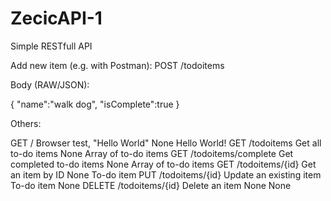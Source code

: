 # ZecicAPI-1
Simple RESTfull API

Add new item (e.g. with Postman):
POST /todoitems

Body (RAW/JSON):

{
  "name":"walk dog",
  "isComplete":true
}



Others:

GET /	Browser test, "Hello World"	None	Hello World!
GET /todoitems	Get all to-do items	None	Array of to-do items
GET /todoitems/complete	Get completed to-do items	None	Array of to-do items
GET /todoitems/{id}	Get an item by ID	None	To-do item
PUT /todoitems/{id}	Update an existing item  	To-do item	None
DELETE /todoitems/{id}    	Delete an item    	None	None
